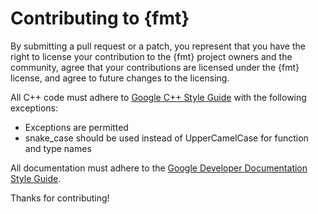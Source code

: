 Contributing to {fmt}
=====================

By submitting a pull request or a patch, you represent that you have the right
to license your contribution to the {fmt} project owners and the community,
agree that your contributions are licensed under the {fmt} license, and agree
to future changes to the licensing.

All C++ code must adhere to [Google C++ Style Guide](
https://google.github.io/styleguide/cppguide.html) with the following
exceptions:

* Exceptions are permitted
* snake_case should be used instead of UpperCamelCase for function and type
  names

All documentation must adhere to the [Google Developer Documentation Style
Guide](https://developers.google.com/style).

Thanks for contributing!